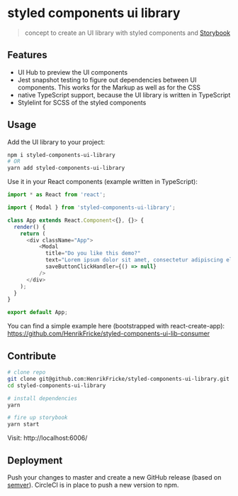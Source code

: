 # styled components ui library
> concept to create an UI library with styled components and [Storybook](https://storybook.js.org)

## Features

- UI Hub to preview the UI components
- Jest snapshot testing to figure out dependencies between UI components. This works for the Markup as well as for the CSS
- native TypeScript support, because the UI library is written in TypeScript
- Stylelint for SCSS of the styled components

## Usage

Add the UI library to your project:

```bash
npm i styled-components-ui-library
# OR
yarn add styled-components-ui-library
````

Use it in your React components (example written in TypeScript):

```typescript
import * as React from 'react';

import { Modal } from 'styled-components-ui-library';

class App extends React.Component<{}, {}> {
  render() {
    return (
      <div className="App">
          <Modal
            title="Do you like this demo?"
            text="Lorem ipsum dolor sit amet, consectetur adipiscing elit."
            saveButtonClickHandler={() => null}
          />
      </div>
    );
  }
}

export default App;
```

You can find a simple example here (bootstrapped with react-create-app):
https://github.com/HenrikFricke/styled-components-ui-lib-consumer

## Contribute

```bash
# clone repo
git clone git@github.com:HenrikFricke/styled-components-ui-library.git
cd styled-components-ui-library

# install dependencies
yarn

# fire up storybook
yarn start
```

Visit: http://localhost:6006/

## Deployment

Push your changes to master and create a new GitHub release (based on [semver](http://semver.org/)). CircleCI is in place to push a new version to npm.
